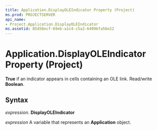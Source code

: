 ```yaml
---
title: Application.DisplayOLEIndicator Property (Project)
ms.prod: PROJECTSERVER
api_name:
- Project.Application.DisplayOLEIndicator
ms.assetid: 85d58ecf-69eb-a1c4-c5a2-6499bfa56e22
---
```



# Application.DisplayOLEIndicator Property (Project)

 **True** if an indicator appears in cells containing an OLE link. Read/write **Boolean**.


## Syntax

 _expression_. **DisplayOLEIndicator**

 _expression_ A variable that represents an **Application** object.


